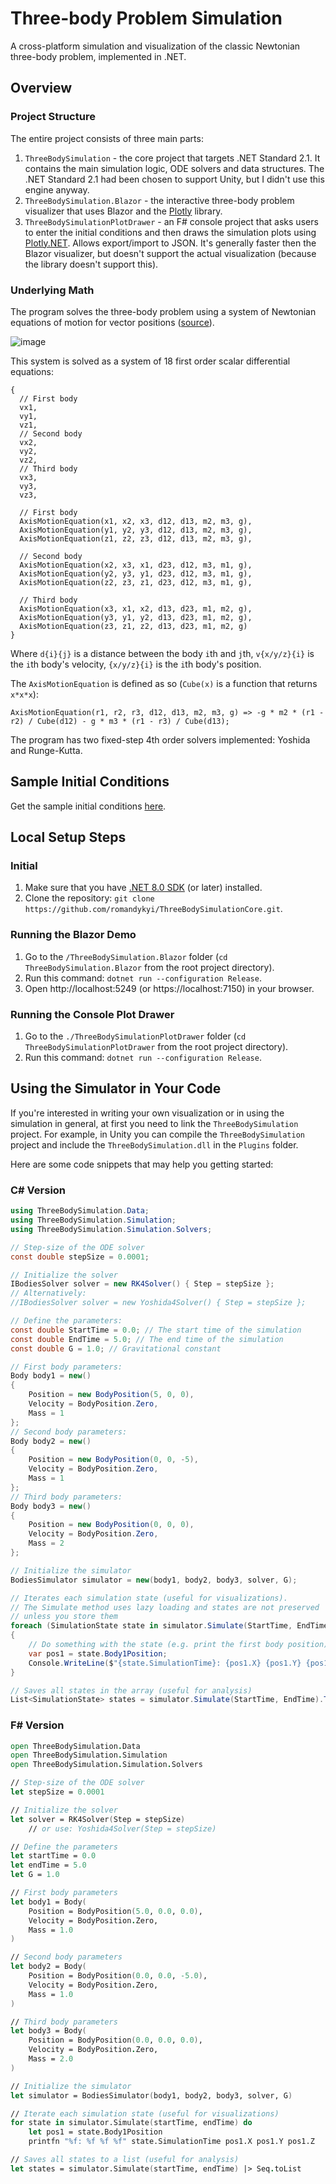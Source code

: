 # Three-body Problem Simulation

A cross-platform simulation and visualization of the classic Newtonian three-body problem, implemented in .NET.

## Overview

### Project Structure

The entire project consists of three main parts:

1. `ThreeBodySimulation` - the core project that targets .NET Standard 2.1. It contains the main simulation logic, ODE solvers and data structures. The .NET Standard 2.1 had been chosen to support Unity, but I didn't use this engine anyway.
2. `ThreeBodySimulation.Blazor` - the interactive three-body problem visualizer that uses Blazor and the [Plotly](https://plotly.com/javascript/) library.
3. `ThreeBodySimulationPlotDrawer` - an F# console project that asks users to enter the initial conditions and then draws the simulation plots using [Plotly.NET](https://plotly.net/). Allows export/import to JSON. It's generally faster then the Blazor visualizer, but doesn't support the actual visualization (because the library doesn't support this).

### Underlying Math

The program solves the three-body problem using a system of Newtonian equations of motion for vector positions ([source](https://en.wikipedia.org/wiki/Three-body_problem)).

![image](https://github.com/user-attachments/assets/158ba9fb-1801-413b-9e07-e12f004c7e0c)

This system is solved as a system of 18 first order scalar differential equations:

```
{
  // First body
  vx1,
  vy1,
  vz1,
  // Second body
  vx2,
  vy2,
  vz2,
  // Third body
  vx3,
  vy3,
  vz3, 
  
  // First body
  AxisMotionEquation(x1, x2, x3, d12, d13, m2, m3, g),
  AxisMotionEquation(y1, y2, y3, d12, d13, m2, m3, g),
  AxisMotionEquation(z1, z2, z3, d12, d13, m2, m3, g),
  
  // Second body
  AxisMotionEquation(x2, x3, x1, d23, d12, m3, m1, g),
  AxisMotionEquation(y2, y3, y1, d23, d12, m3, m1, g),
  AxisMotionEquation(z2, z3, z1, d23, d12, m3, m1, g),
  
  // Third body
  AxisMotionEquation(x3, x1, x2, d13, d23, m1, m2, g),
  AxisMotionEquation(y3, y1, y2, d13, d23, m1, m2, g),
  AxisMotionEquation(z3, z1, z2, d13, d23, m1, m2, g)
}

```

Where `d{i}{j}` is a distance between the body `i`th and `j`th, `v{x/y/z}{i}` is the `i`th body's velocity, `{x/y/z}{i}` is the `i`th body's position. 

The `AxisMotionEquation` is defined as so (`Cube(x)` is a function that returns `x*x*x`):

```
AxisMotionEquation(r1, r2, r3, d12, d13, m2, m3, g) => -g * m2 * (r1 - r2) / Cube(d12) - g * m3 * (r1 - r3) / Cube(d13);
```

The program has two fixed-step 4th order solvers implemented: Yoshida and Runge-Kutta.

## Sample Initial Conditions

Get the sample initial conditions [here](https://github.com/romandykyi/ThreeBodySimulationCore/blob/master/SampleInitialConditions.md).

## Local Setup Steps

### Initial

1. Make sure that you have [.NET 8.0 SDK](https://dotnet.microsoft.com/en-us/download/dotnet/8.0) (or later) installed.
2. Clone the repository: `git clone https://github.com/romandykyi/ThreeBodySimulationCore.git`.

### Running the Blazor Demo

1. Go to the `/ThreeBodySimulation.Blazor` folder (`cd ThreeBodySimulation.Blazor` from the root project directory).
2. Run this command: `dotnet run --configuration Release`.
3. Open http://localhost:5249 (or https://localhost:7150) in your browser.

### Running the Console Plot Drawer

1. Go to the `./ThreeBodySimulationPlotDrawer` folder (`cd ThreeBodySimulationPlotDrawer` from the root project directory).
2. Run this command: `dotnet run --configuration Release`.

## Using the Simulator in Your Code

If you're interested in writing your own visualization or in using the simulation in general, at first you need to link the `ThreeBodySimulation` project. For example, in Unity you can compile the `ThreeBodySimulation` project and include the `ThreeBodySimulation.dll` in the `Plugins` folder.

Here are some code snippets that may help you getting started:

### C# Version

```csharp
using ThreeBodySimulation.Data;
using ThreeBodySimulation.Simulation;
using ThreeBodySimulation.Simulation.Solvers;

// Step-size of the ODE solver
const double stepSize = 0.0001;

// Initialize the solver
IBodiesSolver solver = new RK4Solver() { Step = stepSize };
// Alternatively:
//IBodiesSolver solver = new Yoshida4Solver() { Step = stepSize };

// Define the parameters:
const double StartTime = 0.0; // The start time of the simulation
const double EndTime = 5.0; // The end time of the simulation
const double G = 1.0; // Gravitational constant

// First body parameters:
Body body1 = new()
{
    Position = new BodyPosition(5, 0, 0),
    Velocity = BodyPosition.Zero,
    Mass = 1
};
// Second body parameters:
Body body2 = new()
{
    Position = new BodyPosition(0, 0, -5),
    Velocity = BodyPosition.Zero,
    Mass = 1
};
// Third body parameters:
Body body3 = new()
{
    Position = new BodyPosition(0, 0, 0),
    Velocity = BodyPosition.Zero,
    Mass = 2
};

// Initialize the simulator
BodiesSimulator simulator = new(body1, body2, body3, solver, G);

// Iterates each simulation state (useful for visualizations).
// The Simulate method uses lazy loading and states are not preserved
// unless you store them
foreach (SimulationState state in simulator.Simulate(StartTime, EndTime))
{
    // Do something with the state (e.g. print the first body position)
    var pos1 = state.Body1Position;
    Console.WriteLine($"{state.SimulationTime}: {pos1.X} {pos1.Y} {pos1.Z}");
}

// Saves all states in the array (useful for analysis)
List<SimulationState> states = simulator.Simulate(StartTime, EndTime).ToList();
```

### F# Version

```fsharp
open ThreeBodySimulation.Data
open ThreeBodySimulation.Simulation
open ThreeBodySimulation.Simulation.Solvers

// Step-size of the ODE solver
let stepSize = 0.0001

// Initialize the solver
let solver = RK4Solver(Step = stepSize)
    // or use: Yoshida4Solver(Step = stepSize)

// Define the parameters
let startTime = 0.0
let endTime = 5.0
let G = 1.0

// First body parameters
let body1 = Body(
    Position = BodyPosition(5.0, 0.0, 0.0),
    Velocity = BodyPosition.Zero,
    Mass = 1.0
)

// Second body parameters
let body2 = Body(
    Position = BodyPosition(0.0, 0.0, -5.0),
    Velocity = BodyPosition.Zero,
    Mass = 1.0
)

// Third body parameters
let body3 = Body(
    Position = BodyPosition(0.0, 0.0, 0.0),
    Velocity = BodyPosition.Zero,
    Mass = 2.0
)

// Initialize the simulator
let simulator = BodiesSimulator(body1, body2, body3, solver, G)

// Iterate each simulation state (useful for visualizations)
for state in simulator.Simulate(startTime, endTime) do
    let pos1 = state.Body1Position
    printfn "%f: %f %f %f" state.SimulationTime pos1.X pos1.Y pos1.Z

// Saves all states to a list (useful for analysis)
let states = simulator.Simulate(startTime, endTime) |> Seq.toList
```
